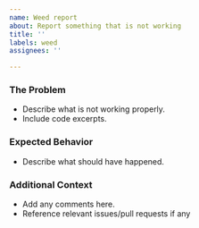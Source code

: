 ```yaml
---
name: Weed report
about: Report something that is not working
title: ''
labels: weed
assignees: ''

---
```


### The Problem
* Describe what is not working properly.
* Include code excerpts.

### Expected Behavior
* Describe what should have happened.

### Additional Context
* Add any comments here.
* Reference relevant issues/pull requests if any